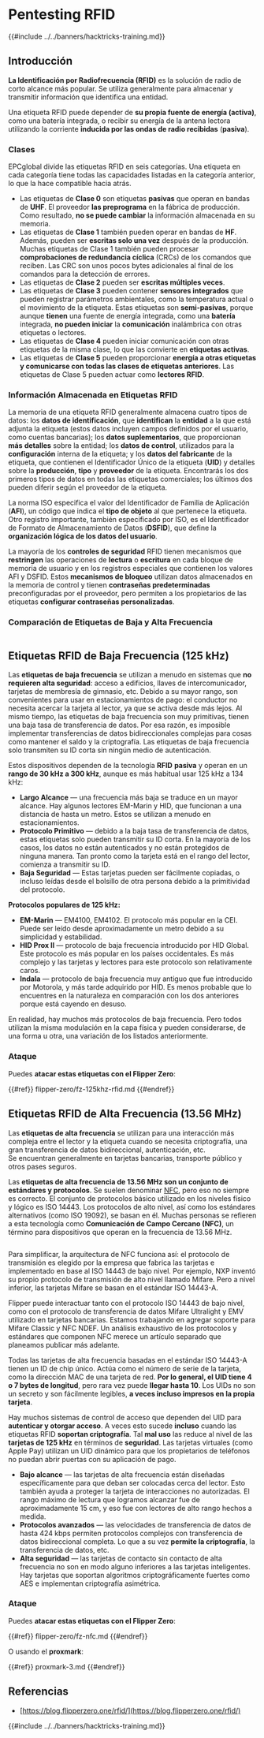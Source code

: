# Pentesting RFID

{{#include ../../banners/hacktricks-training.md}}

## Introducción

**La Identificación por Radiofrecuencia (RFID)** es la solución de radio de corto alcance más popular. Se utiliza generalmente para almacenar y transmitir información que identifica una entidad.

Una etiqueta RFID puede depender de **su propia fuente de energía (activa)**, como una batería integrada, o recibir su energía de la antena lectora utilizando la corriente **inducida por las ondas de radio recibidas** (**pasiva**).

### Clases

EPCglobal divide las etiquetas RFID en seis categorías. Una etiqueta en cada categoría tiene todas las capacidades listadas en la categoría anterior, lo que la hace compatible hacia atrás.

- Las etiquetas de **Clase 0** son etiquetas **pasivas** que operan en bandas de **UHF**. El proveedor **las preprograma** en la fábrica de producción. Como resultado, **no se puede cambiar** la información almacenada en su memoria.
- Las etiquetas de **Clase 1** también pueden operar en bandas de **HF**. Además, pueden ser **escritas solo una vez** después de la producción. Muchas etiquetas de Clase 1 también pueden procesar **comprobaciones de redundancia cíclica** (CRCs) de los comandos que reciben. Las CRC son unos pocos bytes adicionales al final de los comandos para la detección de errores.
- Las etiquetas de **Clase 2** pueden ser **escritas múltiples veces**.
- Las etiquetas de **Clase 3** pueden contener **sensores integrados** que pueden registrar parámetros ambientales, como la temperatura actual o el movimiento de la etiqueta. Estas etiquetas son **semi-pasivas**, porque aunque **tienen** una fuente de energía integrada, como una **batería** integrada, **no pueden iniciar** la **comunicación** inalámbrica con otras etiquetas o lectores.
- Las etiquetas de **Clase 4** pueden iniciar comunicación con otras etiquetas de la misma clase, lo que las convierte en **etiquetas activas**.
- Las etiquetas de **Clase 5** pueden proporcionar **energía a otras etiquetas y comunicarse con todas las clases de etiquetas anteriores**. Las etiquetas de Clase 5 pueden actuar como **lectores RFID**.

### Información Almacenada en Etiquetas RFID

La memoria de una etiqueta RFID generalmente almacena cuatro tipos de datos: los **datos de identificación**, que **identifican** la **entidad** a la que está adjunta la etiqueta (estos datos incluyen campos definidos por el usuario, como cuentas bancarias); los **datos suplementarios**, que proporcionan **más** **detalles** sobre la entidad; los **datos de control**, utilizados para la **configuración** interna de la etiqueta; y los **datos del fabricante** de la etiqueta, que contienen el Identificador Único de la etiqueta (**UID**) y detalles sobre la **producción**, **tipo** y **proveedor** de la etiqueta. Encontrarás los dos primeros tipos de datos en todas las etiquetas comerciales; los últimos dos pueden diferir según el proveedor de la etiqueta.

La norma ISO especifica el valor del Identificador de Familia de Aplicación (**AFI**), un código que indica el **tipo de objeto** al que pertenece la etiqueta. Otro registro importante, también especificado por ISO, es el Identificador de Formato de Almacenamiento de Datos (**DSFID**), que define la **organización lógica de los datos del usuario**.

La mayoría de los **controles de seguridad** RFID tienen mecanismos que **restringen** las operaciones de **lectura** o **escritura** en cada bloque de memoria de usuario y en los registros especiales que contienen los valores AFI y DSFID. Estos **mecanismos de bloqueo** utilizan datos almacenados en la memoria de control y tienen **contraseñas predeterminadas** preconfiguradas por el proveedor, pero permiten a los propietarios de las etiquetas **configurar contraseñas personalizadas**.

### Comparación de Etiquetas de Baja y Alta Frecuencia

<figure><img src="../../images/image (983).png" alt=""><figcaption></figcaption></figure>

## Etiquetas RFID de Baja Frecuencia (125 kHz)

Las **etiquetas de baja frecuencia** se utilizan a menudo en sistemas que **no requieren alta seguridad**: acceso a edificios, llaves de intercomunicador, tarjetas de membresía de gimnasio, etc. Debido a su mayor rango, son convenientes para usar en estacionamientos de pago: el conductor no necesita acercar la tarjeta al lector, ya que se activa desde más lejos. Al mismo tiempo, las etiquetas de baja frecuencia son muy primitivas, tienen una baja tasa de transferencia de datos. Por esa razón, es imposible implementar transferencias de datos bidireccionales complejas para cosas como mantener el saldo y la criptografía. Las etiquetas de baja frecuencia solo transmiten su ID corta sin ningún medio de autenticación.

Estos dispositivos dependen de la tecnología **RFID** **pasiva** y operan en un **rango de 30 kHz a 300 kHz**, aunque es más habitual usar 125 kHz a 134 kHz:

- **Largo Alcance** — una frecuencia más baja se traduce en un mayor alcance. Hay algunos lectores EM-Marin y HID, que funcionan a una distancia de hasta un metro. Estos se utilizan a menudo en estacionamientos.
- **Protocolo Primitivo** — debido a la baja tasa de transferencia de datos, estas etiquetas solo pueden transmitir su ID corta. En la mayoría de los casos, los datos no están autenticados y no están protegidos de ninguna manera. Tan pronto como la tarjeta está en el rango del lector, comienza a transmitir su ID.
- **Baja Seguridad** — Estas tarjetas pueden ser fácilmente copiadas, o incluso leídas desde el bolsillo de otra persona debido a la primitividad del protocolo.

**Protocolos populares de 125 kHz:**

- **EM-Marin** — EM4100, EM4102. El protocolo más popular en la CEI. Puede ser leído desde aproximadamente un metro debido a su simplicidad y estabilidad.
- **HID Prox II** — protocolo de baja frecuencia introducido por HID Global. Este protocolo es más popular en los países occidentales. Es más complejo y las tarjetas y lectores para este protocolo son relativamente caros.
- **Indala** — protocolo de baja frecuencia muy antiguo que fue introducido por Motorola, y más tarde adquirido por HID. Es menos probable que lo encuentres en la naturaleza en comparación con los dos anteriores porque está cayendo en desuso.

En realidad, hay muchos más protocolos de baja frecuencia. Pero todos utilizan la misma modulación en la capa física y pueden considerarse, de una forma u otra, una variación de los listados anteriormente.

### Ataque

Puedes **atacar estas etiquetas con el Flipper Zero**:

{{#ref}}
flipper-zero/fz-125khz-rfid.md
{{#endref}}

## Etiquetas RFID de Alta Frecuencia (13.56 MHz)

Las **etiquetas de alta frecuencia** se utilizan para una interacción más compleja entre el lector y la etiqueta cuando se necesita criptografía, una gran transferencia de datos bidireccional, autenticación, etc.\
Se encuentran generalmente en tarjetas bancarias, transporte público y otros pases seguros.

Las **etiquetas de alta frecuencia de 13.56 MHz son un conjunto de estándares y protocolos**. Se suelen denominar [NFC](https://nfc-forum.org/what-is-nfc/about-the-technology/), pero eso no siempre es correcto. El conjunto de protocolos básico utilizado en los niveles físico y lógico es ISO 14443. Los protocolos de alto nivel, así como los estándares alternativos (como ISO 19092), se basan en él. Muchas personas se refieren a esta tecnología como **Comunicación de Campo Cercano (NFC)**, un término para dispositivos que operan en la frecuencia de 13.56 MHz.

<figure><img src="../../images/image (930).png" alt=""><figcaption></figcaption></figure>

Para simplificar, la arquitectura de NFC funciona así: el protocolo de transmisión es elegido por la empresa que fabrica las tarjetas e implementado en base al ISO 14443 de bajo nivel. Por ejemplo, NXP inventó su propio protocolo de transmisión de alto nivel llamado Mifare. Pero a nivel inferior, las tarjetas Mifare se basan en el estándar ISO 14443-A.

Flipper puede interactuar tanto con el protocolo ISO 14443 de bajo nivel, como con el protocolo de transferencia de datos Mifare Ultralight y EMV utilizado en tarjetas bancarias. Estamos trabajando en agregar soporte para Mifare Classic y NFC NDEF. Un análisis exhaustivo de los protocolos y estándares que componen NFC merece un artículo separado que planeamos publicar más adelante.

Todas las tarjetas de alta frecuencia basadas en el estándar ISO 14443-A tienen un ID de chip único. Actúa como el número de serie de la tarjeta, como la dirección MAC de una tarjeta de red. **Por lo general, el UID tiene 4 o 7 bytes de longitud**, pero rara vez puede **llegar hasta 10**. Los UIDs no son un secreto y son fácilmente legibles, **a veces incluso impresos en la propia tarjeta**.

Hay muchos sistemas de control de acceso que dependen del UID para **autenticar y otorgar acceso**. A veces esto sucede **incluso** cuando las etiquetas RFID **soportan criptografía**. Tal **mal uso** las reduce al nivel de las **tarjetas de 125 kHz** en términos de **seguridad**. Las tarjetas virtuales (como Apple Pay) utilizan un UID dinámico para que los propietarios de teléfonos no puedan abrir puertas con su aplicación de pago.

- **Bajo alcance** — las tarjetas de alta frecuencia están diseñadas específicamente para que deban ser colocadas cerca del lector. Esto también ayuda a proteger la tarjeta de interacciones no autorizadas. El rango máximo de lectura que logramos alcanzar fue de aproximadamente 15 cm, y eso fue con lectores de alto rango hechos a medida.
- **Protocolos avanzados** — las velocidades de transferencia de datos de hasta 424 kbps permiten protocolos complejos con transferencia de datos bidireccional completa. Lo que a su vez **permite la criptografía**, la transferencia de datos, etc.
- **Alta seguridad** — las tarjetas de contacto sin contacto de alta frecuencia no son en modo alguno inferiores a las tarjetas inteligentes. Hay tarjetas que soportan algoritmos criptográficamente fuertes como AES e implementan criptografía asimétrica.

### Ataque

Puedes **atacar estas etiquetas con el Flipper Zero**:

{{#ref}}
flipper-zero/fz-nfc.md
{{#endref}}

O usando el **proxmark**:

{{#ref}}
proxmark-3.md
{{#endref}}

## Referencias

- [https://blog.flipperzero.one/rfid/](https://blog.flipperzero.one/rfid/)

{{#include ../../banners/hacktricks-training.md}}
